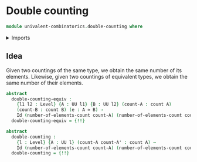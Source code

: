 # Double counting

```agda
module univalent-combinatorics.double-counting where
```

<details><summary>Imports</summary>

```agda
open import foundation.dependent-pair-types
open import foundation.equivalences
open import foundation.identity-types
open import foundation.universe-levels

open import univalent-combinatorics.counting
open import univalent-combinatorics.standard-finite-types
```

</details>

## Idea

Given two countings of the same type, we obtain the same number of its elements.
Likewise, given two countings of equivalent types, we obtain the same number of
their elements.

```agda
abstract
  double-counting-equiv :
    {l1 l2 : Level} {A : UU l1} {B : UU l2} (count-A : count A)
    (count-B : count B) (e : A ≃ B) →
    Id (number-of-elements-count count-A) (number-of-elements-count count-B)
  double-counting-equiv = {!!}

abstract
  double-counting :
    {l : Level} {A : UU l} (count-A count-A' : count A) →
    Id (number-of-elements-count count-A) (number-of-elements-count count-A')
  double-counting = {!!}
```
